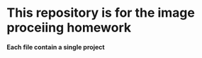 # This repository is for the image proceiing homework

 <strong>Each file contain a single project</strong>
